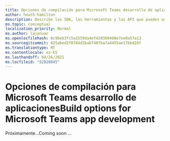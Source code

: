 ```yaml
---
title: Opciones de compilación para Microsoft Teams desarrollo de aplicaciones
author: heath-hamilton
description: Describe los SDK, las herramientas y las API que puedes usar para crear todos los tipos de Teams aplicaciones.
ms.topic: conceptual
localization_priority: Normal
ms.author: lajanuar
ms.openlocfilehash: 8c9beb3fc5a1550da4ef4203b0488e7ee0a57a13
ms.sourcegitcommit: 825abed2f8784d2bab7407ba7a4455ae17bbd28f
ms.translationtype: MT
ms.contentlocale: es-ES
ms.lasthandoff: 04/26/2021
ms.locfileid: "52020845"
---
```

# <a name="build-options-for-microsoft-teams-app-development"></a><span data-ttu-id="e2f6b-103">Opciones de compilación para Microsoft Teams desarrollo de aplicaciones</span><span class="sxs-lookup"><span data-stu-id="e2f6b-103">Build options for Microsoft Teams app development</span></span>

<span data-ttu-id="e2f6b-104">Próximamente...</span><span class="sxs-lookup"><span data-stu-id="e2f6b-104">Coming soon ...</span></span>
